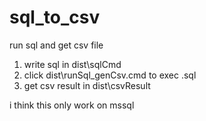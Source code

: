 # sql_to_csv

run sql and get csv file

1. write sql in dist\sqlCmd
2. click dist\runSql_genCsv.cmd to exec .sql
3. get csv result in dist\csvResult

i think this only work on mssql
